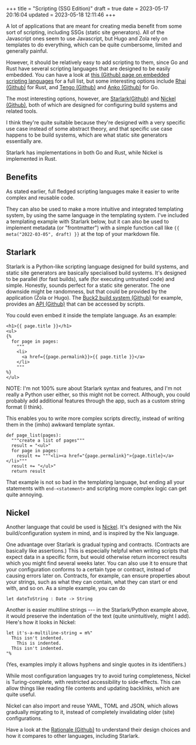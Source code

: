 +++
title = "Scripting (SSG Edition)"
draft = true
date = 2023-05-17 20:16:04
updated = 2023-05-18 12:11:46
+++

A lot of applications that are meant for creating media
benefit from some sort of scripting,
including SSGs (static site generators).
All of the Javascript ones seem to use Javascript,
but Hugo and Zola rely on templates to do everything,
which can be quite cumbersome, limited and generally painful.

However, it should be relatively easy to add scripting to them,
since Go and Rust have several scripting languages
that are designed to be easily embedded.
You can have a look at [this (Github) page on embedded scripting languages](https://github.com/dbohdan/embedded-scripting-languages)
for a full list,
but some interesting options include
[Rhai (Github)](https://github.com/rhaiscript/rhai)
for Rust, and [Tengo (Github)](https://github.com/d5/tengo)
and [Anko (Github)](https://github.com/mattn/anko/)
for Go.

The most interesting options, however, are
[Starlark(Github)](https://github.com/bazelbuild/starlark)
and [Nickel (Github)](github.com/tweag/nickel),
both of which are designed for configuring
build systems and related tools.

I think they're quite suitable
because they're designed with a very specific use case
instead of some abstract theory,
and that specific use case happens to be build systems,
which are what static site generators essentially are.

Starlark has implementations in both Go and Rust,
while Nickel is implemented in Rust.

## Benefits

As stated earlier, full fledged scripting languages
make it easier to write complex and reusable code.

They can also be used to make a more intuitive
and integrated templating system,
by using the same language in the templating system.
I've included a templating example with Starlark below,
but it can also be used to implement metadata
(or "frontmatter") with a simple function call
like `{{ meta("2022-03-05", draft) }}`
at the top of your markdown file.

## Starlark

Starlark is a Python-like scripting language
designed for build systems,
and static site generators are basically specialised build systems.
It's designed to be parallel (for fast builds),
safe (for executing untrusted code) and simple.
Honestly, sounds perfect for a static site generator.
The one downside might be randomness,
but that could be provided by the application (Zola or Hugo).
The [Buck2 build system (Github)](https://github.com/facebook/buck2/)
for example, provides an [API (Github)](https://github.com/facebook/buck2/blob/main/docs/benefits.md#benefits-for-rule-authors)
that can be accessed by scripts.

You could even embed it inside the template language.
As an example:

```
<h1>{{ page.title }}</h1>
<ul>
{%
  for page in pages:
    """
    <li>
      <a href={{page.permalink}}>{{ page.title }}</a>
    </li>
    """
%}
</ul>
```

NOTE: I'm not 100% sure about Starlark syntax and features,
and I'm not really a Python user either,
so this might not be correct.
Although, you could probably add additional features
through the app, such as a custom string format (I think).

This enables you to write more complex scripts directly,
instead of writing them in the (imho) awkward template syntax.

```
def page_list(pages):
  """create a list of pages"""
  result = "<ul>"
  for page in pages:
    result += """<li><a href="{page.permalink}">{page.title}</a></li>"""
  result += "</ul>"
  return result
```

That example is not so bad in the templating language,
but ending all your statements with `end-<statement>`
and scripting more complex logic can get quite annoying.

## Nickel

Another language that could be used is [Nickel](https://github.com/tweag/nickel).
It's designed with the Nix build/configuration system in mind,
and is inspired by the Nix language.

One advantage over Starlark is gradual typing and contracts.
(Contracts are basically like assertions.)
This is especially helpful when writing scripts
that expect data in a specific form,
but would otherwise return incorrect results
which you might find several weeks later.
You can also use it to ensure that your configuration
conforms to a certain type or contract,
instead of causing errors later on.
Contracts, for example, can ensure properties
about your strings, such as what they can contain,
what they can start or end with, and so on.
As a simple example, you can do

```
let dateToString : Date -> String
```

Another is easier multiline strings ---
in the Starlark/Python example above,
it would preserve the indentation of the text
(quite unintuitively, might I add).
Here's how it looks in Nickel:

```
let it's-a-multiline-string = m%"
  This isn't indented.
    This is indented.
  This isn't indented.
"%
```

(Yes, examples imply it allows hyphens
and single quotes in its identifiers.)

While most configuration languages try to avoid
turing completeness, Nickel is Turing-complete,
with restricted accessibility to side-effects.
This can allow things like reading file contents
and updating backlinks, which are quite useful.

Nickel can also import and reuse YAML, TOML and JSON,
which allows gradually migrating to it,
instead of completely invalidating older (site) configurations.

Have a look at the [Rationale (Github)](https://github.com/tweag/nickel/blob/master/RATIONALE.md)
to understand their design choices and
how it compares to other languages, including Starlark.
